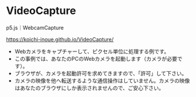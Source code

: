 # VideoCapture
p5.js｜WebcamCapture

https://koichi-inoue.github.io/VideoCapture/ 

* Webカメラをキャプチャーして、ピクセル単位に処理する例です。
* この事例では、あなたのPCのWebカメラを起動します（カメラが必要です）。
* ブラウザが、カメラを起動許可を求めてきますので、「許可」して下さい。
* カメラの映像を他へ転送するような通信操作はしていません。カメラの映像はあなたのブラウザにしか表示されませんので、ご安心下さい。
